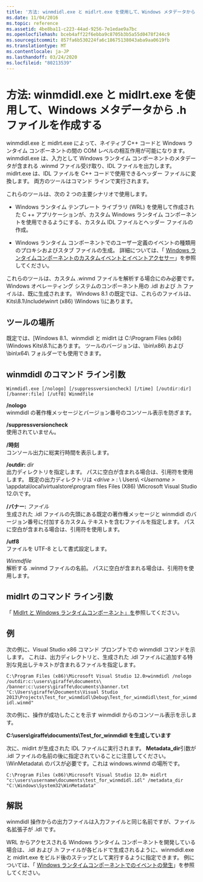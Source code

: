 ```yaml
---
title: '方法: winmdidl.exe と midlrt.exe を使用して、Windows メタデータから .h ファイルを作成する'
ms.date: 11/04/2016
ms.topic: reference
ms.assetid: 4be8ba11-c223-44ad-9256-7e1edae9a7bc
ms.openlocfilehash: bceb4aff22f6ebba9c8705b3b5a55d0478f244c9
ms.sourcegitcommit: 857fa6b530224fa6c18675138043aba9aa0619fb
ms.translationtype: MT
ms.contentlocale: ja-JP
ms.lasthandoff: 03/24/2020
ms.locfileid: "80213539"
---
```

# <a name="how-to-use-winmdidlexe-and-midlrtexe-to-create-h-files-from-windows-metadata"></a>方法: winmdidl.exe と midlrt.exe を使用して、Windows メタデータから .h ファイルを作成する

winmdidl.exe と midlrt.exe によって、ネイティブ C++ コードと Windows ランタイム コンポーネントの間の COM レベルの相互作用が可能になります。 winmdidl.exe は、入力として Windows ランタイム コンポーネントのメタデータが含まれる .winmd ファイル受け取り、IDL ファイルを出力します。 midlrt.exe は、IDL ファイルを C++ コードで使用できるヘッダー ファイルに変換します。 両方のツールはコマンド ラインで実行されます。

これらのツールは、次の 2 つの主要シナリオで使用します。

- Windows ランタイム テンプレート ライブラリ (WRL) を使用して作成された C ++ アプリケーションが、カスタム Windows ランタイム コンポーネントを使用できるようにする、カスタム IDL ファイルとヘッダー ファイルの作成。

- Windows ランタイム コンポーネントでのユーザー定義のイベントの種類用のプロキシおよびスタブ ファイルの生成。 詳細については、「 [Windows ランタイムコンポーネントのカスタムイベントとイベントアクセサー](/windows/uwp/winrt-components/custom-events-and-event-accessors-in-windows-runtime-components)」を参照してください。

これらのツールは、カスタム .winmd ファイルを解析する場合にのみ必要です。 Windows オペレーティング システムのコンポーネント用の .idl および .h ファイルは、既に生成されます。 Windows 8.1 の既定では、これらのファイルは、Kits\8.1\Include\winrt (x86) \Windows \\\にあります。

## <a name="location-of-the-tools"></a>ツールの場所

既定では、[Windows 8.1、winmdidl と midlrt は C:\Program Files (x86) \Windows Kits\8.1\\にあります。 ツールのバージョンは、\bin\x86\ および \bin\x64\ フォルダーでも使用できます。

## <a name="winmdidl-command-line-arguments"></a>winmdidl のコマンド ライン引数

```
Winmdidl.exe [/nologo] [/suppressversioncheck] [/time] [/outdir:dir] [/banner:file] [/utf8] Winmdfile
```

**/nologo**<br/>
winmdidl の著作権メッセージとバージョン番号のコンソール表示を防ぎます。

**/suppressversioncheck**<br/>
使用されていません。

**/時刻**<br/>
コンソール出力に総実行時間を表示します。

**/outdir:** <em>dir</em><br/>
出力ディレクトリを指定します。 パスに空白が含まれる場合は、引用符を使用します。 既定の出力ディレクトリは *\<drive >* : \ Users\\ *\<Username >* \appdata\local\virtualstore\program files Files (X86) \Microsoft Visual Studio 12.0\\です。

**/バナー:** <em>ファイル</em><br/>
生成された .idl ファイルの先頭にある既定の著作権メッセージと winmdidl のバージョン番号に付加するカスタム テキストを含むファイルを指定します。 パスに空白が含まれる場合は、引用符を使用します。

**/utf8**<br/>
ファイルを UTF-8 として書式設定します。

*Winmdfile*<br/>
解析する .winmd ファイルの名前。 パスに空白が含まれる場合は、引用符を使用します。

## <a name="midlrt-command-line-arguments"></a>midlrt のコマンド ライン引数

「 [Midlrt と Windows ランタイムコンポーネント」を](/windows/win32/Midl/midlrt-and-windows-runtime-components)参照してください。

## <a name="examples"></a>例

次の例に、Visual Studio x86 コマンド プロンプトでの winmdidl コマンドを示します。 これは、出力ディレクトリと、生成された .idl ファイルに追加する特別な見出しテキストが含まれるファイルを指定します。

`C:\Program Files (x86)\Microsoft Visual Studio 12.0>winmdidl /nologo /outdir:c:\users\giraffe\documents\ /banner:c:\users\giraffe\documents\banner.txt "C:\Users\giraffe\Documents\Visual Studio 2013\Projects\Test_for_winmdidl\Debug\Test_for_winmdidl\test_for_winmdidl.winmd"`

次の例に、操作が成功したことを示す winmdidl からのコンソール表示を示します。

**C:\users\giraffe\documents\\Test_for_winmdidl を生成しています**

次に、midlrt が生成された IDL ファイルに実行されます。 **Metadata_dir**引数が .idl ファイルの名前の後に指定されていることに注意してください。 \WinMetadata\ のパスが必要です。これは windows.winmd の場所です。

`C:\Program Files (x86)\Microsoft Visual Studio 12.0> midlrt "c:\users\username\documents\test_for_winmdidl.idl" /metadata_dir "C:\Windows\System32\WinMetadata"`

## <a name="remarks"></a>解説

winmdidl 操作からの出力ファイルは入力ファイルと同じ名前ですが、ファイル名拡張子が .idl です。

WRL からアクセスされる Windows ランタイム コンポーネントを開発している場合は、.idl および .h ファイルが各ビルドで生成されるように、winmdidl.exe と midlrt.exe をビルド後のステップとして実行するように指定できます。 例については、「 [Windows ランタイムコンポーネントでのイベントの発生](/windows/uwp/winrt-components/raising-events-in-windows-runtime-components)」を参照してください。
